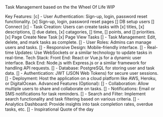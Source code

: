 Task Management based on the the Wheel Of Life
WIP

Key Features:
[c] - User Authentication: Sign-up, login, password reset functionality.
        [x] Sign-up, login, password reset pages
        [] DB setup users
        [] Connect
[c] - Task Creation: Users can create tasks with [x] titles, [x] descriptions, [] due dates, [x] catagories, [] time, [] points, and [] priorities.
        [x] Page Create New Task
        [x] Page View Tasks
[] - Task Management: Edit, delete, and mark tasks as complete.
[] - User Roles: Admins can manage users and tasks.
[] - Responsive Design: Mobile-friendly interface.
[] - Real-time Updates: Use WebSockets or a similar technology to update tasks in real-time.
Tech Stack:
Front End: React or Vue.js for a dynamic user interface.
Back End: Node.js with Express.js or a similar framework for handling API requests.
[] - Database: PostgreSQL for storing user and task data.
[] - Authentication: JWT (JSON Web Tokens) for secure user sessions.
[] - Deployment: Host the application on a cloud platform like AWS, Heroku, or DigitalOcean.
Advanced Features (Optional):
[] - Collaboration: Allow multiple users to share and collaborate on tasks.
[] - Notifications: Email or SMS notifications for task reminders.
[] - Search and Filter: Implement search functionality and task filtering based on various criteria.
[] - Analytics Dashboard: Provide insights into task completion rates, overdue tasks, etc.
[] - Inspirational Quote of the day

